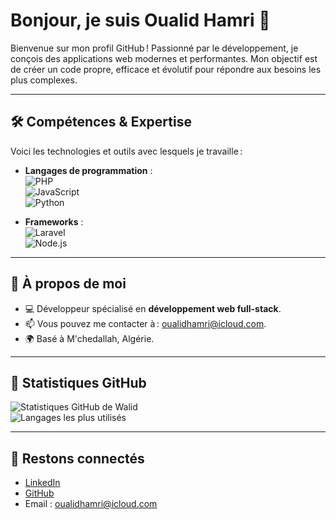 # Bonjour, je suis Oualid Hamri 👋

Bienvenue sur mon profil GitHub ! Passionné par le développement, je conçois des applications web modernes et performantes. Mon objectif est de créer un code propre, efficace et évolutif pour répondre aux besoins les plus complexes. 

---

## 🛠 Compétences & Expertise
Voici les technologies et outils avec lesquels je travaille :

- **Langages de programmation** :  
  ![PHP](https://img.shields.io/badge/-PHP-777BB4?logo=php&logoColor=white&style=for-the-badge)  
  ![JavaScript](https://img.shields.io/badge/-JavaScript-F7DF1E?logo=javascript&logoColor=black&style=for-the-badge)  
  ![Python](https://img.shields.io/badge/-Python-3776AB?logo=python&logoColor=white&style=for-the-badge)

- **Frameworks** :  
  ![Laravel](https://img.shields.io/badge/-Laravel-FF2D20?logo=laravel&logoColor=white&style=for-the-badge)  
![Node.js](https://img.shields.io/badge/Node.js-339933?logo=node.js&logoColor=white&style=for-the-badge)

---

## 🌟 À propos de moi
- 💻 Développeur spécialisé en **développement web full-stack**.
- 📫 Vous pouvez me contacter à : [oualidhamri@icloud.com](mailto:oualidhamri@icloud.com).
- 🌍 Basé à M'chedallah, Algérie.

---

## 🚀 Statistiques GitHub
![Statistiques GitHub de Walid](https://github-readme-stats.vercel.app/api?username=walidhmri&show_icons=true&theme=radical)  
![Langages les plus utilisés](https://github-readme-stats.vercel.app/api/top-langs/?username=walidhmri&layout=compact&theme=radical)

---

## 📣 Restons connectés
- [LinkedIn](https://linkedin.com/in/oualid-hamri)  
- [GitHub](https://github.com/walidhmri)  
- Email : [oualidhamri@icloud.com](mailto:oualidhamri@icloud.com)
